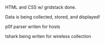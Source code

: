 HTML and CSS w/ gridstack done.

Data is being collected, stored, and displayed!

p0f parser writen for hosts

tshark being writen for wireless collection
